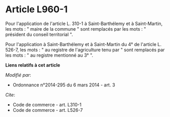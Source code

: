 # Article L960-1

Pour l'application de l'article L. 310-1 à Saint-Barthélemy et à Saint-Martin, les mots : " maire de la commune " sont
remplacés par les mots : " président du conseil territorial ". 

Pour l'application à Saint-Barthélemy et à Saint-Martin du 4° de l'article L. 526-7, les mots : " au registre de
l'agriculture tenu par " sont remplacés par les mots : " au registre mentionné au 3° ".

**Liens relatifs à cet article**

_Modifié par_:

  - Ordonnance n°2014-295 du 6 mars 2014 - art. 3

_Cite_:

  - Code de commerce - art. L310-1
  - Code de commerce - art. L526-7
